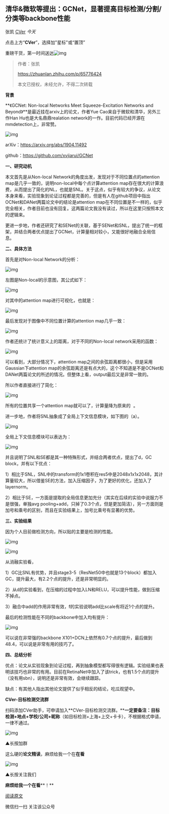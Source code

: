 ## 清华&微软等提出：GCNet，显著提高目标检测/分割/分类等backbone性能

张凯 [CVer](javascript:void(0);) *今天*

点击上方“**CVer**”，选择加"星标"或“置顶”

重磅干货，第一时间送达![img](https://mmbiz.qpic.cn/mmbiz_jpg/ow6przZuPIENb0m5iawutIf90N2Ub3dcPuP2KXHJvaR1Fv2FnicTuOy3KcHuIEJbd9lUyOibeXqW8tEhoJGL98qOw/640?wx_fmt=jpeg&tp=webp&wxfrom=5&wx_lazy=1&wx_co=1)

> 作者：张凯
>
> https://zhuanlan.zhihu.com/p/65776424
>
> 本文已授权，未经允许，不得二次转载

**背景**

**《GCNet: Non-local Networks Meet Squeeze-Excitation Networks and Beyond》**是最近挂在arxiv上的论文，作者Yue Cao来自于微软和清华，另外三作Han Hu也是大名鼎鼎realation network的一作。目前代码已经开源在mmdetection上，非常赞。

![img](https://mmbiz.qpic.cn/mmbiz_png/yNnalkXE7oU0ib4Kc56UeiaBnDZRerAFNuKOSkyZ56sJheuSFXfPicZDEhbEr15nlWr07fxbJWwxAqMVMPCkuMYXg/640?wx_fmt=png&tp=webp&wxfrom=5&wx_lazy=1&wx_co=1)

arXiv：https://arxiv.org/abs/1904.11492

github：https://github.com/xvjiarui/GCNet

**一、研究动机**

本文首先是从Non-local Network的角度出发，发现对于不同位置点的attention map是几乎一致的，说明non-local中每个点计算attention map存在很大的计算浪费，从而提出了简化的NL，也就是SNL。关于这点，似乎有较大的争议，从论文本身来看，实验现象到论证过程都是完善的，但是有人在github项目中指出 OCNet和DANet两篇论文中的结论是attention map在不同位置是不一样的，似乎完全相关，作者目前也没有回复。这两篇论文我没有读过，所以在这里只按照本文的逻辑来。

更进一步地，作者还研究了和SENet的关联，基于SENet和SNL，提出了统一的框架，并结合两者优点提出了GCNet，计算量相对较小，又能很好地融合全局信息。

**二、具体方法**

首先是对Non-local Network的分析：

![img](https://mmbiz.qpic.cn/mmbiz_png/yNnalkXE7oU0ib4Kc56UeiaBnDZRerAFNuTicDqXNCoXUIY3V6xeVJtByHpmpQbAASVmtDdy5IK2PcZxpRAUE8zvg/640?wx_fmt=png&tp=webp&wxfrom=5&wx_lazy=1&wx_co=1)

左图是Non-local的示意图，其公式如下：

![img](https://mmbiz.qpic.cn/mmbiz_jpg/yNnalkXE7oU0ib4Kc56UeiaBnDZRerAFNu0t5RSZIEPt6JxTquVRG636vp5AqPiaicdPUJ8JYQ62tPjbxP0yGFL3iaw/640?wx_fmt=jpeg&tp=webp&wxfrom=5&wx_lazy=1&wx_co=1)

对其中的attention map进行可视化，也就是：

![img](https://mmbiz.qpic.cn/mmbiz_png/yNnalkXE7oU0ib4Kc56UeiaBnDZRerAFNuPicFBCus63sOnXWY7nDwUqFOHP9E9zdcXPJSicLb7Oibergz3A7jcmwfg/640?wx_fmt=png&tp=webp&wxfrom=5&wx_lazy=1&wx_co=1)

最后发现对于图像中不同位置计算的attention map几乎一致：

![img](https://mmbiz.qpic.cn/mmbiz_jpg/yNnalkXE7oU0ib4Kc56UeiaBnDZRerAFNu3QPlQHN0nFUibqzhvAUvE9k2chnickXz2ic5w4neaCBXKHtvL2kLiblAicQ/640?wx_fmt=jpeg&tp=webp&wxfrom=5&wx_lazy=1&wx_co=1)

作者还统计了统计意义上的距离，对于不同的Non-local network采用的函数：

![img](https://mmbiz.qpic.cn/mmbiz_jpg/yNnalkXE7oU0ib4Kc56UeiaBnDZRerAFNu0V9LrVo9ehHn5N6LwUwTUePYAib5cYrh6lIIhPatyFGqb8asWkJtpDA/640?wx_fmt=jpeg&tp=webp&wxfrom=5&wx_lazy=1&wx_co=1)

可以看到，大部分情况下，attention map之间的余弦距离都很小，但是采用Gaussian下attention map的余弦距离还是有点大的，这个不知道是不是OCNet和DANet两篇论文的所述的情况。但整体上看，output最后又是非常一致的。

所以作者直接进行了简化：

![img](https://mmbiz.qpic.cn/mmbiz_jpg/yNnalkXE7oU0ib4Kc56UeiaBnDZRerAFNuB82rnDetYEnVskiaozyEqKQWfvkAgL2tM4p1icmfCmMAnRzEPK4fWF2Q/640?wx_fmt=jpeg&tp=webp&wxfrom=5&wx_lazy=1&wx_co=1)

所有的位置共享一个attention map就可以了，计算量降为原来的 ![img](data:image/gif;base64,iVBORw0KGgoAAAANSUhEUgAAAAEAAAABCAYAAAAfFcSJAAAADUlEQVQImWNgYGBgAAAABQABh6FO1AAAAABJRU5ErkJggg==) 。

进一步地，作者将SNL抽象成了全局上下文信息模块，如下图的（a）。

![img](https://mmbiz.qpic.cn/mmbiz_png/yNnalkXE7oU0ib4Kc56UeiaBnDZRerAFNuib1bClHic3zpsNhiaB7rOggsyyjJYbkp2N6nj3pIUCn94G8QQYOwHVW0g/640?wx_fmt=png&tp=webp&wxfrom=5&wx_lazy=1&wx_co=1)

全局上下文信息模块可以表达为：

![img](https://mmbiz.qpic.cn/mmbiz_jpg/yNnalkXE7oU0ib4Kc56UeiaBnDZRerAFNubgickoEuI9mGXHBKlh7OFbzbOgfPL6Wkf3KEGkmHiaSfX7CppibeMzDdg/640?wx_fmt=jpeg&tp=webp&wxfrom=5&wx_lazy=1&wx_co=1)

并且说明了SNL和SE都是其一种特殊形式，并结合两者优点，提出了d，GC block，并有以下优点：

1）相比于SNL，SNL中的transform的1x1卷积在res5中是2048x1x1x2048，其计算量较大，所以借鉴SE的方法，加入压缩因子，为了更好的优化，还加入了layernorm。

2）相比于SE，一方面是提取的全局信息更加充分（其实在后续的实验中说服力不是很强，单独avg pooling+add，只掉了0.3个点，但是更加简洁），另一方面则是加号和乘号的区别，而且在实验结果上，加号比乘号有显著的优势。

**三、实验结果**

因为个人目前做检测方向，所以贴的主要是检测的性能。

![img](https://mmbiz.qpic.cn/mmbiz_png/yNnalkXE7oU0ib4Kc56UeiaBnDZRerAFNuyAibsJcZzrxiaZU6SdWHgFGd7MsIia7fRd5ibib16g1VUOnd56yT2AUqJAA/640?wx_fmt=png&tp=webp&wxfrom=5&wx_lazy=1&wx_co=1)

![img](https://mmbiz.qpic.cn/mmbiz_png/yNnalkXE7oU0ib4Kc56UeiaBnDZRerAFNu6BgjmX3ibLe61avdxwuvPaZDLib3pbENgYmYNOYLBHQgP8uq0PutkPMQ/640?wx_fmt=png&tp=webp&wxfrom=5&wx_lazy=1&wx_co=1)

从消融实验看，



1）GC比SNL有优势，并且stage3-5（ResNet50中也就是13个block）都加入GC，提升最大，有2.2个点的提升，还是非常明显的。

2）从d的实验看到，在压缩的过程中加入LN和RELU，可以提升性能，做到压缩不掉点。

3）融合中add的作用非常有效，f的实验说明add比scale有将近1个点的提升。

最后的检测性能在不同的backbone中加入均有提升：

![img](https://mmbiz.qpic.cn/mmbiz_png/yNnalkXE7oU0ib4Kc56UeiaBnDZRerAFNuRuZyES7BEDGo9A5SfUEbtYTPxpV10NpI7tWCZ6WwylTT31A2nNXibyQ/640?wx_fmt=png&tp=webp&wxfrom=5&wx_lazy=1&wx_co=1)

可以说在非常强的backbone X101+DCN上依然有0.7个点的提升，最后做到48.4，可以说是非常有用的技巧了。

**四、总结分析**

优点：论文从实验现象到论证过程，再到抽象模型都写得很有逻辑。实验结果也表明该技巧也非常的有用。目前在RetinaNet中加入了该trick，也有1.5个点的提升（没有用sbn），说明还是非常有效，会继续跟踪。

缺点：有其他人指出其他论文提供了似乎相反的结论，吃瓜观望中。



**CVer-目标检测交流群**



扫码添加CVer助手，可申请加入**CVer-目标检测交流群。****一定要备注：目标检测+地点+学校/公司+昵称**（如目标检测+上海+上交+卡卡），不根据格式申请，一律不通过。

![img](https://mmbiz.qpic.cn/mmbiz_png/yNnalkXE7oWwGaQHYUGCaoicqoQQalGZXe6jnkb9FIicAvM7PslNXrjExITE9dAMibnWkiaTH5e5MNVMVKfiavI2ibsw/640?wx_fmt=png&tp=webp&wxfrom=5&wx_lazy=1&wx_co=1)

▲长按加群



这么硬的**论文精读**，麻烦给我一个在**在看**



![img](https://mmbiz.qpic.cn/mmbiz_png/e1jmIzRpwWg3jTWCAZ4BrnvIuN20lLkhIjtg4GRSDhTk9NpeF0GGTJwUpKPatscIQU7Ndj9hgl8BPpGj2BJoFw/640?tp=webp&wxfrom=5&wx_lazy=1&wx_co=1)

▲长按关注我们

**麻烦给我一个在看****！**

[阅读原文](https://mp.weixin.qq.com/s?__biz=MzUxNjcxMjQxNg==&mid=2247489354&idx=2&sn=844ae1a79b5b373cffbc86eb4f013bd9&chksm=f9a265c5ced5ecd3526dbd3f13d88f38aa20530fa0cfe37807a16dc3fb612689147d43217b37&mpshare=1&scene=1&srcid=052048J1AJG8pFZF6zobH3dY&key=cfad420b0c7e89f9255222a533cfba76275f9fe8e8a00b43ad62ccfef7e6721a06f4b534e407b207bdff9bddfb48dd41831483b7c230261ed9dbf9f6c1a8fcd29d82cdcf37e70dedb423913e5d557742&ascene=1&uin=MjMzNDA2ODYyNQ%3D%3D&devicetype=Windows+10&version=62060739&lang=zh_CN&pass_ticket=UJ%2F%2Ffah4GKdcUykejNYGZrwkK6SmeEeT0q2V2A5zEGJdJNEqt1yLbUmAzkH4L7m%2F##)





微信扫一扫
关注该公众号